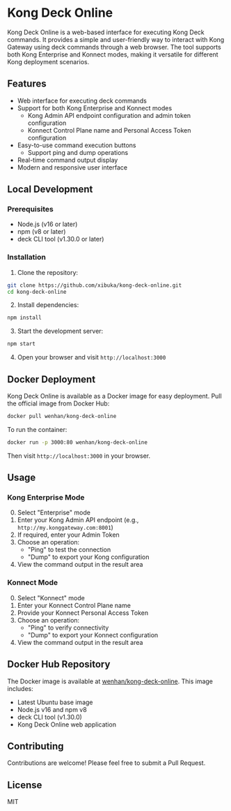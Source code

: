 # Kong Deck Online

Kong Deck Online is a web-based interface for executing Kong Deck commands. It provides a simple and user-friendly way to interact with Kong Gateway using deck commands through a web browser. The tool supports both Kong Enterprise and Konnect modes, making it versatile for different Kong deployment scenarios.

## Features

- Web interface for executing deck commands
- Support for both Kong Enterprise and Konnect modes
  - Kong Admin API endpoint configuration and admin token configuration
  - Konnect Control Plane name and Personal Access Token configuration
- Easy-to-use command execution buttons
  - Support ping and dump operations
- Real-time command output display
- Modern and responsive user interface

## Local Development

### Prerequisites

- Node.js (v16 or later)
- npm (v8 or later)
- deck CLI tool (v1.30.0 or later)

### Installation

1. Clone the repository:
```bash
git clone https://github.com/xibuka/kong-deck-online.git
cd kong-deck-online
```

2. Install dependencies:
```bash
npm install
```

3. Start the development server:
```bash
npm start
```

4. Open your browser and visit `http://localhost:3000`

## Docker Deployment

Kong Deck Online is available as a Docker image for easy deployment. Pull the official image from Docker Hub:

```bash
docker pull wenhan/kong-deck-online
```

To run the container:

```bash
docker run -p 3000:80 wenhan/kong-deck-online
```

Then visit `http://localhost:3000` in your browser.

## Usage

### Kong Enterprise Mode

0. Select "Enterprise" mode
1. Enter your Kong Admin API endpoint (e.g., `http://my.konggateway.com:8001`)
2. If required, enter your Admin Token
3. Choose an operation:
   - "Ping" to test the connection
   - "Dump" to export your Kong configuration
4. View the command output in the result area

### Konnect Mode

0. Select "Konnect" mode
1. Enter your Konnect Control Plane name
2. Provide your Konnect Personal Access Token
3. Choose an operation:
   - "Ping" to verify connectivity
   - "Dump" to export your Konnect configuration
4. View the command output in the result area

## Docker Hub Repository

The Docker image is available at [wenhan/kong-deck-online](https://registry.hub.docker.com/r/wenhan/kong-deck-online). This image includes:

- Latest Ubuntu base image
- Node.js v16 and npm v8
- deck CLI tool (v1.30.0)
- Kong Deck Online web application

## Contributing

Contributions are welcome! Please feel free to submit a Pull Request.

## License

MIT
